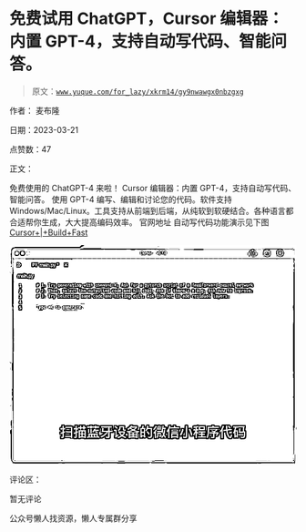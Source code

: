 # 免费试用 ChatGPT，Cursor 编辑器：内置 GPT-4，支持自动写代码、智能问答。

> 原文：[`www.yuque.com/for_lazy/xkrm14/gy9nwawgx0nbzgxg`](https://www.yuque.com/for_lazy/xkrm14/gy9nwawgx0nbzgxg)



作者： 麦布隆



日期：2023-03-21



点赞数：47



正文：



免费使用的 ChatGPT-4 来啦！ Cursor 编辑器：内置 GPT-4，支持自动写代码、智能问答。 使用 GPT-4 编写、编辑和讨论您的代码。软件支持 Windows/Mac/Linux。工具支持从前端到后端，从纯软到软硬结合。各种语言都合适帮你生成，大大提高编码效率。 官网地址 自动写代码功能演示见下图[Cursor+|+Build+Fast](https://www.cursor.so/)



![](img/cdcb2071887042f3d17c2f3ee0d742fc.png)



评论区：



暂无评论



公众号懒人找资源，懒人专属群分享

